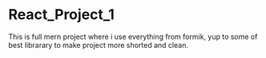 # React_Project_1
This is full mern project where i use everything from formik, yup to some of best librarary to make project more shorted and clean.
